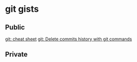 # git gists

## Public

[git: cheat sheet](https://gist.github.com/3fc81fbed7b1ad85acd2601804ced46b)
[git: Delete commits history with git commands](https://gist.github.com/fcc76b3667d78065a4d8cc9c997f70cc)

## Private

